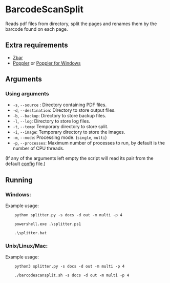 # BarcodeScanSplit

Reads pdf files from directory, split the pages and renames them by the barcode found on each page.

## Extra requirements
- [Zbar](https://github.com/NaturalHistoryMuseum/pyzbar)
- [Poppler](https://poppler.freedesktop.org/) or [Poppler for Windows](https://github.com/oschwartz10612/poppler-windows)

## Arguments

### Using arguments
- ```-s```, ```--source``` : Directory containing PDF files.
- ```-d```, ```--destination```: Directory to store output files.
- ```-b```, ```--backup```: Directory to store backup files.
- ```-l```, ```--log```: Directory to store log files.
- ```-t```, ```--temp```: Temporary directory to store split.
- ```-i```, ```--image```: Temporary directory to store the images.
- ```-m```, ```--mode```: Processing mode. (```single```, ```multi```)
- ```-p```, ```--processes```: Maximum number of processes to run, by default is the number of CPU threads.

(If any of the arguments left empty the script will read its pair from the default [config](config.py) file.)

## Running
### Windows:
Example usage:
```
    python splitter.py -s docs -d out -m multi -p 4
```
```
    powershell.exe .\splitter.ps1
```
```
    .\splitter.bat
```
### Unix/Linux/Mac:
Example usage:
```
    python3 splitter.py -s docs -d out -m multi -p 4
```
```
    ./barcodescansplit.sh -s docs -d out -m multi -p 4
    
```